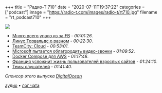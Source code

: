 +++
title = "Радио-Т 710"
date = "2020-07-11T19:37:22"
categories = ["podcast"]
image = "https://radio-t.com/images/radio-t/rt710.jpg"
filename = "rt_podcast710"
+++

![](https://radio-t.com/images/radio-t/rt710.jpg)

- [Много всего упало из за FB](https://www.refinery29.com/en-us/2020/07/9907650/why-iphone-apps-crashing-today-spotify-pinterest) - *00:01:26*.
- [Линус Торвальдс о разном](https://www.opennet.ru/opennews/art.shtml?num=53292) - *00:22:30*.
- [TeamCity: Cloud](https://www.jetbrains.com/teamcity/cloud/) - *00:53:01*.
- [Microsoft пытается облагородить видео-звонки](https://www.axios.com/microsoft-video-chat-eee1ada2-a0fe-4a54-8df1-2c08f2985faa.html) - *01:09:52*.
- [Docker Compose для AWS](https://www.docker.com/blog/from-docker-straight-to-aws/) - *01:17:48*.
- [Франция усложнит жизнь пользователей взрослых сайтов](https://www.politico.eu/article/france-to-introduce-controversial-age-verification-system-for-adult-pornography-websites/) - *01:24:10*.
- [Темы слушателей](https://radio-t.com/p/2020/07/07/prep-710/) - *01:41:40*.

*Спонсор этого выпуска [DigitalOcean](https://do.co/radiot)*


[аудио](https://cdn.radio-t.com/rt_podcast710.mp3) • [лог чата](https://chat.radio-t.com/logs/radio-t-710.html)
<audio src="https://cdn.radio-t.com/rt_podcast710.mp3" preload="none"></audio>
